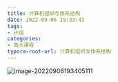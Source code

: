 ```yaml
---
title: 计算机组织与体系结构
date: 2022-09-06 19:33:43
tags:
- 计组
categories:
- 南大课程
typora-root-url: 计算机组织与体系结构
---
```


![image-20220906193405111](image-20220906193405111.png)
